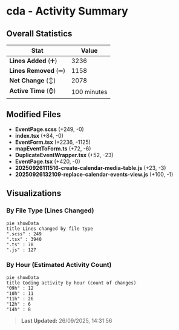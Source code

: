# cda - Activity Summary 

## Overall Statistics

| Stat                   | Value                                                             |
| ---------------------- | ----------------------------------------------------------------- |
| **Lines Added** (➕)   | 3236                                          |
| **Lines Removed** (➖) | 1158                                        |
| **Net Change** (↕)    | 2078                |
| **Active Time** (⌚)   | 100 minutes |


## Modified Files
- **EventPage.scss** (+249, -0)
- **index.tsx** (+84, -0)
- **EventForm.tsx** (+2236, -1125)
- **mapEventToForm.ts** (+72, -6)
- **DuplicateEventWrapper.tsx** (+52, -23)
- **EventPage.tsx** (+420, -0)
- **20250926111516-create-calendar-media-table.js** (+23, -3)
- **20250926132109-replace-calendar-events-view.js** (+100, -1)

## Visualizations

### By File Type (Lines Changed)

```mermaid
pie showData
title Lines changed by file type
".scss" : 249
".tsx" : 3940
".ts" : 78
".js" : 127
```

### By Hour (Estimated Activity Count)

```mermaid
pie showData
title Coding activity by hour (count of changes)
"09h" : 12
"10h" : 11
"11h" : 26
"12h" : 6
"14h" : 8
```


> **Last Updated:** 26/09/2025, 14:31:56